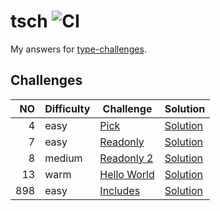 # tsch ![CI](https://github.com/ishiahirake/tsch/actions/workflows/ci.yml/badge.svg)

My answers for [type-challenges](https://github.com/type-challenges/type-challenges).

## Challenges

|   NO | Difficulty | Challenge                                                   | Solution                                           |
| ---: | ---------- | ----------------------------------------------------------- | -------------------------------------------------- |
|    4 | easy       | [Pick](./questions/00004-easy-pick/README.md)               | [Solution](./solutions/00004-easy-pick.ts)         |
|    7 | easy       | [Readonly](./questions/00007-easy-readonly/README.md)       | [Solution](./solutions/00007-easy-readonly.ts)     |
|    8 | medium     | [Readonly 2](./questions/00008-medium-readonly-2/README.md) | [Solution](./solutions/00008-medium-readonly-2.ts) |
|   13 | warm       | [Hello World](./questions/00004-easy-pick/README.md)        | [Solution](./solutions/00013-warm-hello-world.ts)  |
|  898 | easy       | [Includes](./questions/00898-easy-includes/README.md)       | [Solution](./solutions/00898-easy-includes.ts)     |
